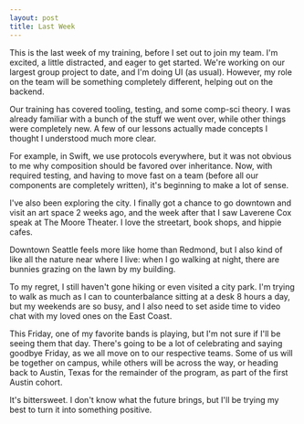 ```yaml
---
layout: post
title: Last Week
---
```


This is the last week of my training, before I set out to join my team. I'm excited, a little distracted, and eager to get started. We're working on our largest group project to date, and I'm doing UI (as usual). However, my role on the team will be something completely different, helping out on the backend.

Our training has covered tooling, testing, and some comp-sci theory. I was already familiar with a bunch of the stuff we went over, while other things were completely new. A few of our lessons actually made concepts I thought I understood much more clear. 

For example, in Swift, we use protocols everywhere, but it was not obvious to me why composition should be favored over inheritance. Now, with required testing, and having to move fast on a team (before all our components are completely written), it's beginning to make a lot of sense.

I've also been exploring the city. I finally got a chance to go downtown and visit an art space 2 weeks ago, and the week after that I saw Laverene Cox speak at The Moore Theater. I love the streetart, book shops, and hippie cafes. 

Downtown Seattle feels more like home than Redmond, but I also kind of like all the nature near where I live: when I go walking at night, there are bunnies grazing on the lawn by my building.

To my regret, I still haven't gone hiking or even visited a city park. I'm trying to walk as much as I can to counterbalance sitting at a desk 8 hours a day, but my weekends are so busy, and I also need to set aside time to video chat with my loved ones on the East Coast. 

This Friday, one of my favorite bands is playing, but I'm not sure if I'll be seeing them that day. There's going to be a lot of celebrating and saying goodbye Friday, as we all move on to our respective teams. Some of us will be together on campus, while others will be across the way, or heading back to Austin, Texas for the remainder of the program, as part of the first Austin cohort. 
 
 It's bittersweet. I don't know what the future brings, but I'll be trying my best to turn it into something positive. 
